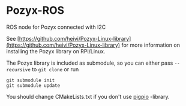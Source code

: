 # Pozyx-ROS
ROS node for Pozyx connected with I2C

See [https://github.com/heivi/Pozyx-Linux-library](https://github.com/heivi/Pozyx-Linux-library) for more information on installing the Pozyx library on RPi/Linux.

The Pozyx library is included as submodule, so you can either pass `--recursive` to `git clone` or run

```
git submodule init
git submodule update
```
You should change CMakeLists.txt if you don't use [pigpio](http://abyz.co.uk/rpi/pigpio/) -library.
